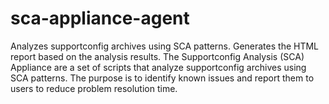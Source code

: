 sca-appliance-agent
===================

Analyzes supportconfig archives using SCA patterns. Generates the HTML report based on the analysis results. The Supportconfig Analysis (SCA) Appliance are a set of scripts that analyze supportconfig archives using SCA patterns. The purpose is to identify known issues and report them to users to reduce problem resolution time. 
